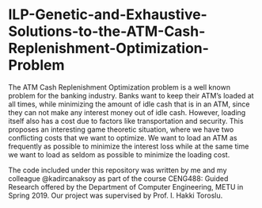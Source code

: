 # ILP-Genetic-and-Exhaustive-Solutions-to-the-ATM-Cash-Replenishment-Optimization-Problem
The ATM Cash Replenishment Optimization problem is a well known problem for the banking industry. Banks want to keep their ATM’s loaded at all times, while minimizing the amount of idle cash that is in an ATM, since they can not make any interest money out of idle cash. However, loading itself also has a cost due to factors like transportation and security. This proposes an interesting game theoretic situation, where we have two conflicting costs that we want to optimize. We want to load an ATM as frequently as possible to minimize the interest loss while at the same time we want to load as seldom as possible to minimize the loading cost.

The code included under this repository was written by me and my colleague @kadircanaksoy as part of the course CENG488: Guided Research offered by the Department of Computer Engineering, METU in Spring 2019. Our project was supervised by Prof. I. Hakki Toroslu. 
